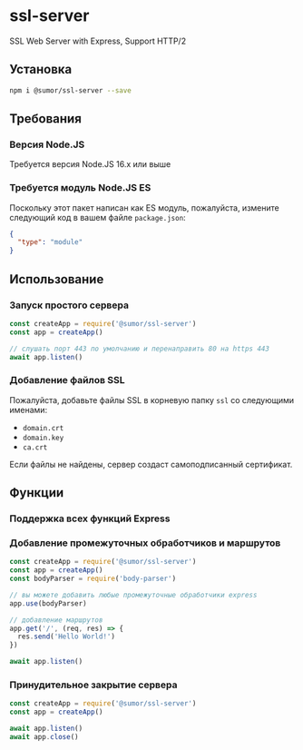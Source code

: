 # ssl-server

SSL Web Server with Express, Support HTTP/2

## Установка

```bash
npm i @sumor/ssl-server --save
```

## Требования

### Версия Node.JS

Требуется версия Node.JS 16.x или выше

### Требуется модуль Node.JS ES

Поскольку этот пакет написан как ES модуль,
пожалуйста, измените следующий код в вашем файле `package.json`:

```json
{
  "type": "module"
}
```

## Использование

### Запуск простого сервера

```javascript
const createApp = require('@sumor/ssl-server')
const app = createApp()

// слушать порт 443 по умолчанию и перенаправить 80 на https 443
await app.listen()
```

### Добавление файлов SSL

Пожалуйста, добавьте файлы SSL в корневую папку `ssl` со следующими именами:

- `domain.crt`
- `domain.key`
- `ca.crt`

Если файлы не найдены, сервер создаст самоподписанный сертификат.

## Функции

### Поддержка всех функций Express

### Добавление промежуточных обработчиков и маршрутов

```javascript
const createApp = require('@sumor/ssl-server')
const app = createApp()
const bodyParser = require('body-parser')

// вы можете добавить любые промежуточные обработчики express
app.use(bodyParser)

// добавление маршрутов
app.get('/', (req, res) => {
  res.send('Hello World!')
})

await app.listen()
```

### Принудительное закрытие сервера

```javascript
const createApp = require('@sumor/ssl-server')
const app = createApp()

await app.listen()
await app.close()
```
